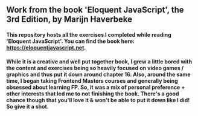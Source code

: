 ## Work from the book 'Eloquent JavaScript', the 3rd Edition, by Marijn Haverbeke

#### This repository hosts all the exercises I completed while reading 'Eloquent JavaScript'. You can find the book here: https://eloquentjavascript.net.

#### While it is a creative and well put together book, I grew a little bored with the content and exercises being so heavily focused on video games / graphics and thus put it down around chapter 16. Also, around the same time, I began taking Frontend Masters courses and generally being obsessed about learning FP. So, it was a mix of personal preference + other interests that led me to not finishing the book. There's a good chance though that you'll love it & won't be able to put it down like I did! So give it a shot.
